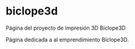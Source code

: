 # biclope3d
Página del proyecto de impresión 3D Bíclope3D

Página dedicada a al emprendimiento Bíclope3D.
